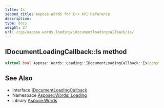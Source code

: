 ```yaml
---
title: Is
second_title: Aspose.Words for C++ API Reference
description: 
type: docs
weight: 27
url: /cpp/aspose.words.loading/idocumentloadingcallback/is/
---
```

## IDocumentLoadingCallback::Is method




```cpp
virtual bool Aspose::Words::Loading::IDocumentLoadingCallback::Is(const System::TypeInfo &target) const override
```

## See Also

* Interface [IDocumentLoadingCallback](../)
* Namespace [Aspose::Words::Loading](../../)
* Library [Aspose.Words](../../../)
